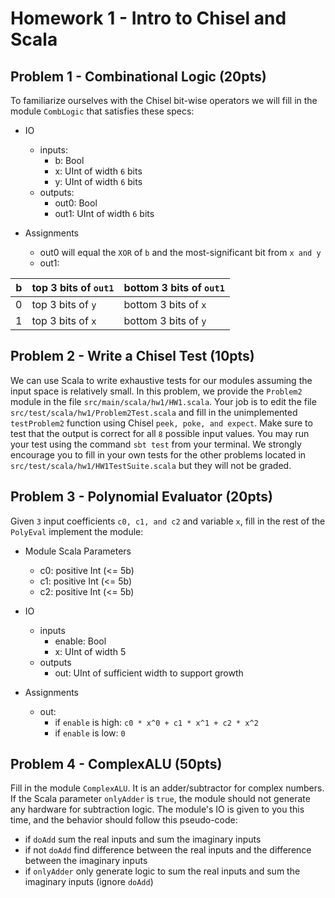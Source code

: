Homework 1 - Intro to Chisel and Scala
=======================

## Problem 1 - Combinational Logic (20pts)
To familiarize ourselves with the Chisel bit-wise operators we will fill in the module `CombLogic` that satisfies these specs:
- IO
    - inputs:
        - b: Bool
        - x: UInt of width `6` bits
        - y: UInt of width `6` bits
    - outputs:
        - out0: Bool
        - out1: UInt of width `6` bits

- Assignments
    - out0 will equal the `XOR` of `b` and the most-significant bit from `x and y` 
    - out1:

| b   | top 3 bits of `out1` | bottom 3 bits of `out1` |
| --- | ---               | ---                  |
|  0  | top 3 bits of `y` | bottom 3 bits of `x` |
|  1  | top 3 bits of `x` | bottom 3 bits of `y` |


## Problem 2 - Write a Chisel Test (10pts)
We can use Scala to write exhaustive tests for our modules assuming the input space is relatively small. In this problem, we provide the `Problem2` module in the file `src/main/scala/hw1/HW1.scala`. Your job is to edit the file `src/test/scala/hw1/Problem2Test.scala` and fill in the unimplemented `testProblem2` function using Chisel `peek, poke, and expect`. Make sure to test that the output is correct for all `8` possible input values. You may run your test using the command `sbt test` from your terminal. We strongly encourage you to fill in your own tests for the other problems located in `src/test/scala/hw1/HW1TestSuite.scala` but they will not be graded.


## Problem 3 - Polynomial Evaluator (20pts)
Given `3` input coefficients `c0, c1, and c2` and variable `x`, fill in the rest of the `PolyEval` implement the module:
- Module Scala Parameters
    - c0: positive Int (<= 5b)
    - c1: positive Int (<= 5b)
    - c2: positive Int (<= 5b)
- IO
    - inputs
        - enable: Bool 
        - x: UInt of width 5
    - outputs
        - out: UInt of sufficient width to support growth
        
- Assignments
    - out: 
        - if `enable` is high: `c0 * x^0 + c1 * x^1 + c2 * x^2`
        - if `enable` is low: `0`


## Problem 4 - ComplexALU (50pts)
Fill in the module `ComplexALU`. It is an adder/subtractor for complex numbers. If the Scala parameter `onlyAdder` is `true`, the module should not generate any hardware for subtraction logic. The module's IO is given to you this time, and the behavior should follow this pseudo-code:
- if `doAdd` sum the real inputs and sum the imaginary inputs
- if not `doAdd` find difference between the real inputs and the difference between the imaginary inputs
- if `onlyAdder` only generate logic to sum the real inputs and sum the imaginary inputs (ignore `doAdd`)


<!-- ## Bonus
- When `onlyAdd` is true, programatically prevent the `useAdd` input from being elaborated. (Hint: https://github.com/ucb-bar/chisel3-wiki/blob/master/Cookbook.md) -->
